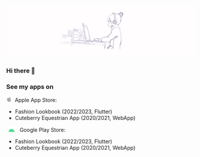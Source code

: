![Lara Kreisz Header](https://github.com/larakreisz/larakreisz/blob/main/20230423_155044_0000.png)
---------

### Hi there 👋

### See my apps on

<div><img src="https://github.com/larakreisz/larakreisz/blob/main/Apple_symbol.png" width="auto" height="15"/>&nbsp; Apple App Store: </div>
<div>
   <ul>
    <li>Fashion Lookbook (2022/2023, Flutter)</li>
    <li>Cuteberry Equestrian App (2020/2021, WebApp)</li>
  </ul> 
</div>

<div><img src="https://github.com/larakreisz/larakreisz/blob/main/Android_symbol.png" width="auto" height="15"/>&nbsp;  Google Play Store: </div>
<div>
   <ul>
    <li>Fashion Lookbook (2022/2023, Flutter)</li>
    <li>Cuteberry Equestrian App (2020/2021, WebApp)</li>
  </ul> 
</div>



<!--
**larakreisz/larakreisz** is a ✨ _special_ ✨ repository because its `README.md` (this file) appears on your GitHub profile.

Here are some ideas to get you started:

🤖
🍎

- 🔭 I’m currently working on ...
- 🌱 I’m currently learning ...
- 👯 I’m looking to collaborate on ...
- 🤔 I’m looking for help with ...
- 💬 Ask me about ...
- 📫 How to reach me: ...
- 😄 Pronouns: ...
- ⚡ Fun fact: ...
-->
